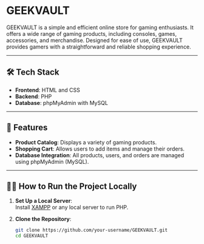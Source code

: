 # GEEKVAULT  

GEEKVAULT is a simple and efficient online store for gaming enthusiasts. It offers a wide range of gaming products, including consoles, games, accessories, and merchandise. Designed for ease of use, GEEKVAULT provides gamers with a straightforward and reliable shopping experience.  

---

## 🛠️ Tech Stack  

- **Frontend**: HTML and CSS  
- **Backend**: PHP  
- **Database**: phpMyAdmin with MySQL  

---

## 🚀 Features  

- **Product Catalog**: Displays a variety of gaming products.  
- **Shopping Cart**: Allows users to add items and manage their orders.  
- **Database Integration**: All products, users, and orders are managed using phpMyAdmin (MySQL).  

---

## 🧑‍💻 How to Run the Project Locally  

1. **Set Up a Local Server**:  
   Install [XAMPP](https://www.apachefriends.org/index.html) or any local server to run PHP.  

2. **Clone the Repository**:  
   ```bash
   git clone https://github.com/your-username/GEEKVAULT.git
   cd GEEKVAULT
